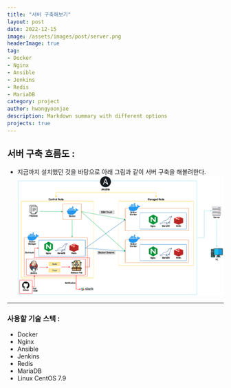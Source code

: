 ```yaml
---
title: "서버 구축해보기"
layout: post
date: 2022-12-15
image: /assets/images/post/server.png
headerImage: true
tag: 
- Docker
- Nginx
- Ansible
- Jenkins
- Redis
- MariaDB
category: project
author: hwangyoonjae
description: Markdown summary with different options
projects: true
---
```


## 서버 구축 흐름도 :
- 지금까지 설치했던 것을 바탕으로 아래 그림과 같이 서버 구축을 해볼려한다.
[![Screenshot](../assets/images/Project/%EC%84%9C%EB%B2%84%20%ED%9D%90%EB%A6%84%EB%8F%84.PNG)](../assets/images/Project/%EC%84%9C%EB%B2%84%20%ED%9D%90%EB%A6%84%EB%8F%84.PNG)

* * *

### 사용할 기술 스택 :
- Docker
- Nginx
- Ansible
- Jenkins
- Redis
- MariaDB
- Linux CentOS 7.9
